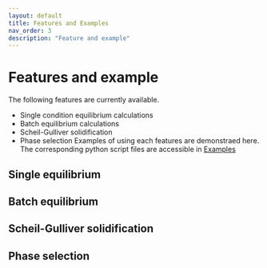 ```yaml
---
layout: default
title: Features and Examples
nav_order: 3
description: "Feature and example"
---
```


# Features and example
The following features are currently available.
- Single condition equilibrium calculations
- Batch equilibrium calculations
- Scheil-Gulliver solidification
- Phase selection
Examples of using each features are demonstraed here. The corresponding python script files are accessible in [Examples](https://ornl.github.com/Equilipy/example)

## Single equilibrium

## Batch equilibrium

## Scheil-Gulliver solidification

## Phase selection